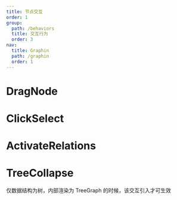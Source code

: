 ```yaml
---
title: 节点交互
order: 1
group:
  path: /behaviors
  title: 交互行为
  order: 3
nav:
  title: Graphin
  path: /graphin
  order: 1
---
```


# DragNode

<API src='../../src/behaviors/DragNode.tsx'>

# ClickSelect

<API src='../../src/behaviors/ClickSelect.tsx'>

# ActivateRelations

<API src='../../src/behaviors/ActivateRelations.tsx'>

# TreeCollapse

仅数据结构为树，内部渲染为 TreeGraph 的时候，该交互引入才可生效

<API src='../../src/behaviors/TreeCollapse.tsx'>
